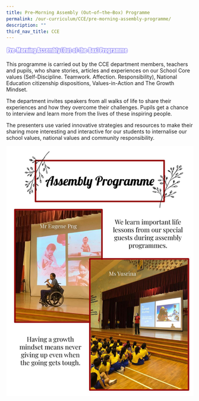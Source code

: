 ```yaml
---
title: Pre–Morning Assembly (Out–of–the–Box) Programme
permalink: /our-curriculum/CCE/pre-morning-assembly-programme/
description: ""
third_nav_title: CCE
---
```

<img src="/images/PREmorningassm.png" 
     style="width:65%">



This programme is carried out by the CCE department members, teachers and pupils, who share stories, articles and experiences on our School Core values (Self-Discipline. Teamwork. Affection. Responsibility), National Education citizenship dispositions, Values-in-Action and The Growth Mindset. 

  

The department invites speakers from all walks of life to share their experiences and how they overcome their challenges. Pupils get a chance to interview and learn more from the lives of these inspiring people. 

  

The presenters use varied innovative strategies and resources to make their sharing more interesting and interactive for our students to internalise our school values, national values and community responsibility.

![](/images/Assembly.jpeg)